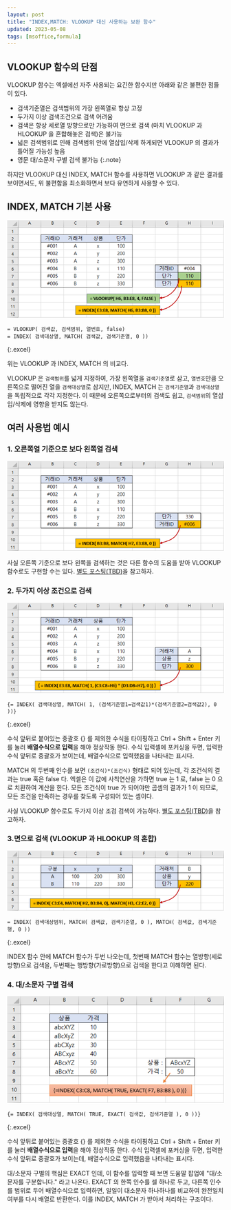 ```yaml
---
layout: post
title: "INDEX,MATCH: VLOOKUP 대신 사용하는 보완 함수"
updated: 2023-05-08
tags: [msoffice,formula]
---
```


## VLOOKUP 함수의 단점

VLOOKUP 함수는 엑셀에선 자주 사용되는 요긴한 함수지만 아래와 같은 불편한 점들이 있다.

- 검색기준열은 검색범위의 가장 왼쪽열로 항상 고정
- 두가지 이상 검색조건으로 검색 어려움
- 검색은 항상 세로열 방향으로만 가능하여 면으로 검색 (마치 VLOOKUP 과 HLOOKUP 을 혼합해놓은 검색)은 불가능
- 넓은 검색범위로 인해 검색범위 안에 열삽입/삭제 하게되면 VLOOKUP 의 결과가 틀어질 가능성 높음
- 영문 대/소문자 구별 검색 불가능
{:.note}

하지만 VLOOKUP 대신 INDEX, MATCH 함수를 사용하면 VLOOKUP 과 같은 결과를 보이면서도, 위 불편함을 최소화하면서 보다 유연하게 사용할 수 있다.

## INDEX, MATCH 기본 사용

![그림00](/img/msoffice/formula/formula-2410-00.png)

```excel
= VLOOKUP( 검색값, 검색범위, 열번호, false)
= INDEX( 검색대상열, MATCH( 검색값, 검색기준열, 0 ))
```
{:.excel}

위는 VLOOKUP 과 INDEX, MATCH 의 비교다.

VLOOKUP 은 `검색범위`를 넓게 지정하여, 가장 왼쪽열을 `검색기준열`로 삼고, `열번호`만큼 오른쪽으로 떨어진 열을 `검색대상열`로 삼지만, INDEX, MATCH 는 `검색기준열`과 `검색대상열`을 독립적으로 각각 지정한다. 이 때문에 오른쪽으로부터의 검색도 쉽고, `검색범위`의 열삽입/삭제에 영향을 받지도 않는다.

## 여러 사용법 예시

### 1. 오른쪽열 기준으로 보다 왼쪽열 검색

![그림01](/img/msoffice/formula/formula-2410-01.png)

사실 오른쪽 기준으로 보다 왼쪽을 검색하는 것은 다른 함수의 도움을 받아 VLOOKUP 함수로도 구현할 수는 있다. [별도 포스팅(TBD)](#)을 참고하자.

### 2. 두가지 이상 조건으로 검색

![그림02](/img/msoffice/formula/formula-2410-02.png)

```excel
{= INDEX( 검색대상열, MATCH( 1, (검색기준열1=검색값1)*(검색기준열2=검색값2), 0 ))}
```
{:.excel}

수식 앞뒤로 붙어있는 중괄호 {} 를 제외한 수식을 타이핑하고 Ctrl + Shift + Enter 키를 눌러 **배열수식으로 입력**을 해야 정상작동 한다. 수식 입력셀에 포커싱을 두면, 입력한 수식 앞뒤로 중괄호가 보이는데, 배열수식으로 입력했음을 나타내는 표시다.

MATCH 의 두번째 인수를 보면 `(조건식)*(조건식)` 형태로 되어 있는데, 각 조건식의 결과는 true 혹은 false 다. 엑셀은 이 값에 사칙연산을 가하면 true 는 1 로, false 는 0 으로 치환하여 계산을 한다. 모든 조건식이 true 가 되어야만 곱셈의 결과가 1 이 되므로, 모든 조건을 만족하는 경우를 찾도록 구성되어 있는 셈이다.

사실 VLOOKUP 함수로도 두가지 이상 조검 검색이 가능하다. [별도 포스팅(TBD)](#)을 참고하자.

### 3.면으로 검색 (VLOOKUP 과 HLOOKUP 의 혼합)

![그림03](/img/msoffice/formula/formula-2410-03.png)

```excel
= INDEX( 검색대상범위, MATCH( 검색값, 검색기준열, 0 ), MATCH( 검색값, 검색기준행, 0 ))
```
{:.excel}

INDEX 함수 안에 MATCH 함수가 두번 나오는데, 첫번째 MATCH 함수는 열방향(세로방향)으로 검색을, 두번째는 행방향(가로방향)으로 검색을 한다고 이해하면 된다.

### 4. 대/소문자 구별 검색

![그림04](/img/msoffice/formula/formula-2410-04.png)

```excel
{= INDEX( 검색대상열, MATCH( TRUE, EXACT( 검색값, 검색기준열 ), 0 ))}
```
{:.excel}

수식 앞뒤로 붙어있는 중괄호 {} 를 제외한 수식을 타이핑하고 Ctrl + Shift + Enter 키를 눌러 **배열수식으로 입력**을 해야 정상작동 한다. 수식 입력셀에 포커싱을 두면, 입력한 수식 앞뒤로 중괄호가 보이는데, 배열수식으로 입력했음을 나타내는 표시다.

대/소문자 구별의 핵심은 EXACT 인데, 이 함수를 입력할 때 보면 도움말 팝업에 "대/소문자를 구분합니다." 라고 나온다. EXACT 의 한쪽 인수를 셀 하나로 두고, 다른쪽 인수를 범위로 두어 배열수식으로 입력하면, 일일이 대소문자 하나하나를 비교하여 완전일치 여부를 다시 배열로 반환한다. 이를 INDEX, MATCH 가 받아서 처리하는 구조이다.